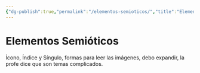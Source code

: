 ```yaml
---
{"dg-publish":true,"permalink":"/elementos-semioticos/","title":"Elementos Semióticos","tags":["Idea,"],"created":"2023-04-24T17:00:42.824-05:00","updated":"2023-04-24T17:38:32.339-05:00"}
---
```



# Elementos Semióticos

Ícono, Índice y Síngulo, formas para leer las imágenes, debo expandir, la profe dice que son temas complicados.
